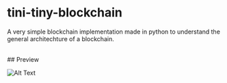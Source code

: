 # tini-tiny-blockchain
A very simple blockchain implementation made in python to understand the general architechture of a blockchain.

<br>
## Preview

![Alt Text](https://i.imgur.com/LURwOPZ.png)

